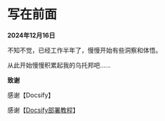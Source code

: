 # 写在前面

**2024年12月16日**

不知不觉，已经工作半年了，慢慢开始有些洞察和体悟。

从此开始慢慢积累起我的乌托邦吧......

**致谢**

感谢【Docsify】

感谢【[Docsify部署教程](https://blog.csdn.net/qq_45173404/article/details/122683872)】

